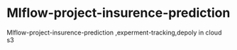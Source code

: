 # Mlflow-project-insurence-prediction
Mlflow-project-insurence-prediction ,experment-tracking,depoly in cloud s3
